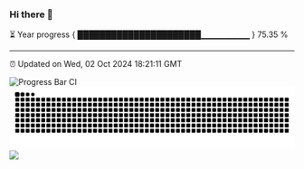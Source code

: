 ### Hi there 👋

⏳ Year progress { ██████████████████████▁▁▁▁▁▁▁▁ } 75.35 %

---

⏰ Updated on Wed, 02 Oct 2024 18:21:11 GMT

![Progress Bar CI](https://github.com/liununu/liununu/workflows/Progress%20Bar%20CI/badge.svg)![](https://raw.githubusercontent.com/L1cardo/L1cardo/main/assets/github-contribution-grid-snake.svg)![](https://raw.githubusercontent.com/seesaws/seesaws/main/assets/github-contribution-grid-snake.svg)
